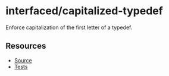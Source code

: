 # interfaced/capitalized-typedef

Enforce capitalization of the first letter of a typedef.

## Resources

* [Source](../../lib/rules/capitalized-typedef.js)
* [Tests](../../test/eslint/rules/capitalized-typedef.js)
